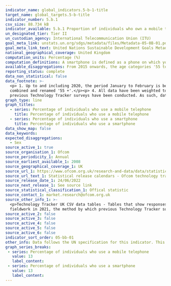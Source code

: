 ```yaml
---
indicator_name: global_indicators.5-b-1-title
target_name: global_targets.5-b-title
indicator_number: 5.b.1
csv_size: 88.734 kB
indicator_available: 5.b.1 Proportion of individuals who own a mobile telephone, by sex
un_designated_tier: Tier II
un_custodian_agency: International Telecommunication Union (ITU)
goal_meta_link: unstats.un.org/sdgs/metadata/files/Metadata-05-0B-01.pdf
goal_meta_link_text: United Nations Sustainable Development Goals Metadata (PDF 211 KB)
national_geographical_coverage: United Kingdom
computation_units: Percentage (%)
computation_definitions: A smartphone is defined as a phone on which you can easily access emails, download files and applications, as well as view websites and generally search the internet. 
available_disaggregations: From 2015 onwards, the age categories '55 to 64' and '65 and over' were combined and renamed '55 and over'.
reporting_status: complete
data_non_statistical: false
data_footnote: >-
  <p> 1. Up to and including 2020, the period January to February is being used to report annual data.</p><p> 2. The period between 1st February and 8th May is being used to report annual data for 2022. </p><p> 3. From 2015 onwards, the age categories '55 to 64' and '65 and over' were
  combined and renamed '55 +'.</p><p> 4. All data have been weighted to ensure they are representative of the UK adult population. </p><p> 5. As a result of the Covid-19 pandemic, the Ofcom Technology Tracker was not able to conduct face-to-face fieldwork in 2021, the method by which
  previous Technology Tracker surveys have been conducted. As such, data for 2021 has not been included as it is not directly comparable to other years. </p>
graph_type: line
graph_titles:
  - series: Percentage of individuals who use a mobile telephone
    title: Percentage of individuals who use a mobile telephone
  - series: Percentage of individuals who use a smartphone
    title: Percentage of individuals who use a smartphone
data_show_map: false
data_keywords:
expected_disaggregations:
  - Sex
source_active_1: true
source_organisation_1: Ofcom
source_periodicity_1: Annual
source_earliest_available_1: 2008
source_geographical_coverage_1: UK
source_url_1: https://www.ofcom.org.uk/research-and-data/data/statistics
source_url_text_1: Statistical release calendars - Ofcom technology tracker.
source_release_date_1: 24/06/2022
source_next_release_1: See source link
source_statistical_classification_1: Offical statistic
source_contact_1: market.research@ofcom.org.uk
source_other_info_1: >-
  <p>Technology Tracker UK CSV data tables - Tables that show responses to (i) QM1 - Do you personally use a mobile phone, and (ii) QM2 - Do you personally use a smartphone? </p><p>As a result of the Covid-19 pandemic, the Ofcom Technology Tracker was not able to conduct face-to-face
  fieldwork in 2021, the method by which previous Technology Tracker surveys have been conducted. As such, data for 2021 has not been included as it is not directly comparable to previous years.</p>
source_active_2: false
source_active_3: false
source_active_4: false
source_active_5: false
source_active_6: false
indicator_sort_order: 05-bb-01
other_info: Data follows the UN specification for this indicator. This indicator has been identified in collaboration with topic experts.
graph_series_breaks: 
 - series: Percentage of individuals who use a mobile telephone
   value: 13
   label_content:
 - series: Percentage of individuals who use a smartphone
   value: 13
   label_content:
---
```

